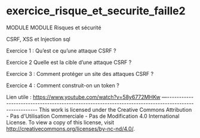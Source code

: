 # exercice_risque_et_securite_faille2
MODULE
MODULE
Risques et sécurité 

CSRF, XSS et Injection sql

Exercice 1 : 
Qu’est ce qu’une attaque CSRF ?

Exercice 2
Quelle est la cible d’une attaque CSRF ?

Exercice 3 :
Comment protéger un site des attaques CSRF ?
 
Exercice 4 :
Comment construit-on un token ?

Lien utile :
https://www.youtube.com/watch?v=58y6772MHKw
—------------------------------------------------------------------------------------------------------
This work is licensed under the Creative Commons Attribution - Pas d'Utilisation Commerciale - Pas de Modification 4.0 International License. To view a copy of this license, visit
http://creativecommons.org/licenses/by-nc-nd/4.0/.











